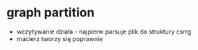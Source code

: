 # graph partition

- wczytywanie działa - najpierw parsuje plik do struktury csrrg
- macierz tworzy się poprawnie